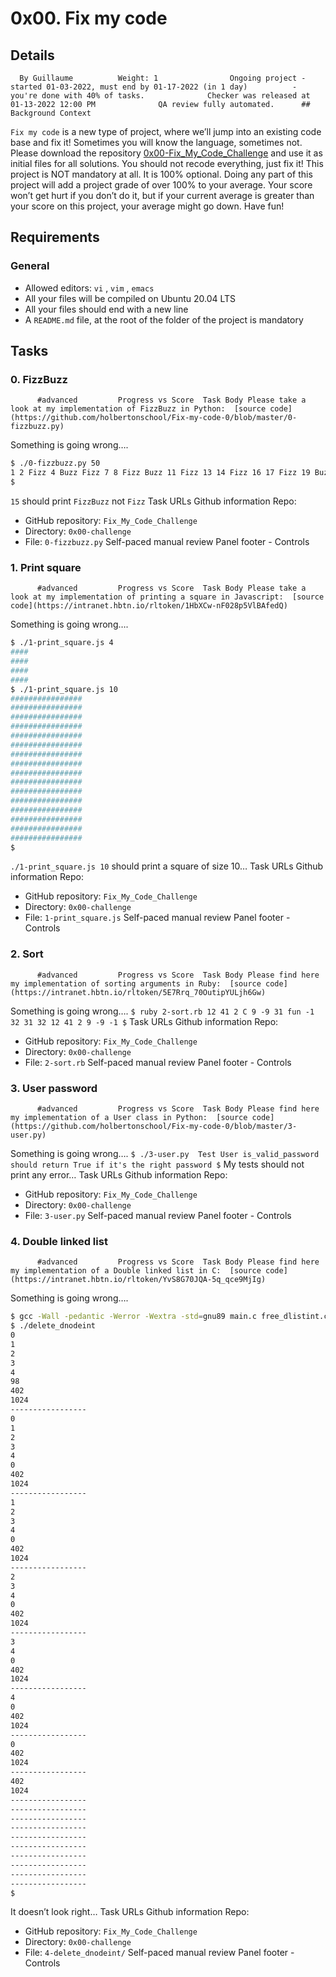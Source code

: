 # 0x00. Fix my code
## Details
      By Guillaume          Weight: 1                Ongoing project - started 01-03-2022, must end by 01-17-2022 (in 1 day)          - you're done with 40% of tasks.              Checker was released at 01-13-2022 12:00 PM              QA review fully automated.      ## Background Context
 ` Fix my code `   is a new type of project, where we’ll jump into an existing code base and fix it!
Sometimes you will know the language, sometimes not.
Please download the repository  [0x00-Fix_My_Code_Challenge](https://intranet.hbtn.io/rltoken/V1o_qyMWRS-uCTQX1t5VrQ) 
  and use it as initial files for all solutions.
You should not recode everything, just fix it!
This project is NOT mandatory  at all. It is 100% optional. Doing any part of this project will add a project grade of over 100% to your average. Your score won’t get hurt if you don’t do it, but if your current average is greater than your score on this project, your average might go down. Have fun!
## Requirements
### General
* Allowed editors:  ` vi ` ,  ` vim ` ,  ` emacs ` 
* All your files will be compiled on Ubuntu 20.04 LTS
* All your files should end with a new line
* A  ` README.md `  file, at the root of the folder of the project is mandatory
## Tasks
### 0. FizzBuzz
          #advanced         Progress vs Score  Task Body Please take a look at my implementation of FizzBuzz in Python:  [source code](https://github.com/holbertonschool/Fix-my-code-0/blob/master/0-fizzbuzz.py) 

Something is going wrong….
```bash
$ ./0-fizzbuzz.py 50
1 2 Fizz 4 Buzz Fizz 7 8 Fizz Buzz 11 Fizz 13 14 Fizz 16 17 Fizz 19 Buzz Fizz 22 23 Fizz Buzz 26 Fizz 28 29 Fizz 31 32 Fizz 34 Buzz Fizz 37 38 Fizz Buzz 41 Fizz 43 44 Fizz 46 47 Fizz 49 Buzz
$

```
 ` 15 `   should print   ` FizzBuzz `   not   ` Fizz ` 
 Task URLs  Github information Repo:
* GitHub repository:  ` Fix_My_Code_Challenge ` 
* Directory:  ` 0x00-challenge ` 
* File:  ` 0-fizzbuzz.py ` 
 Self-paced manual review  Panel footer - Controls 
### 1. Print square
          #advanced         Progress vs Score  Task Body Please take a look at my implementation of printing a square in Javascript:  [source code](https://intranet.hbtn.io/rltoken/1HbXCw-nF028p5VlBAfedQ) 

Something is going wrong….
```bash
$ ./1-print_square.js 4
####
####
####
####
$ ./1-print_square.js 10
################
################
################
################
################
################
################
################
################
################
################
################
################
################
################
################
$

```
 ` ./1-print_square.js 10 `   should print a square of size 10…
 Task URLs  Github information Repo:
* GitHub repository:  ` Fix_My_Code_Challenge ` 
* Directory:  ` 0x00-challenge ` 
* File:  ` 1-print_square.js ` 
 Self-paced manual review  Panel footer - Controls 
### 2. Sort
          #advanced         Progress vs Score  Task Body Please find here my implementation of sorting arguments in Ruby:  [source code](https://intranet.hbtn.io/rltoken/5E7Rrq_70OutipYULjh6Gw) 

Something is going wrong….
 ` $ ruby 2-sort.rb 12 41 2 C 9 -9 31 fun -1 32
31
32
12
41
2
9
-9
-1
$
 `  Task URLs  Github information Repo:
* GitHub repository:  ` Fix_My_Code_Challenge ` 
* Directory:  ` 0x00-challenge ` 
* File:  ` 2-sort.rb ` 
 Self-paced manual review  Panel footer - Controls 
### 3. User password
          #advanced         Progress vs Score  Task Body Please find here my implementation of a User class in Python:  [source code](https://github.com/holbertonschool/Fix-my-code-0/blob/master/3-user.py) 

Something is going wrong….
 ` $ ./3-user.py 
Test User
is_valid_password should return True if it's the right password
$
 ` My tests should not print any error…
 Task URLs  Github information Repo:
* GitHub repository:  ` Fix_My_Code_Challenge ` 
* Directory:  ` 0x00-challenge ` 
* File:  ` 3-user.py ` 
 Self-paced manual review  Panel footer - Controls 
### 4. Double linked list
          #advanced         Progress vs Score  Task Body Please find here my implementation of a Double linked list in C:  [source code](https://intranet.hbtn.io/rltoken/YvS8G70JQA-5q_qce9MjIg) 

Something is going wrong….
```bash
$ gcc -Wall -pedantic -Werror -Wextra -std=gnu89 main.c free_dlistint.c print_dlistint.c add_dnodeint_end.c delete_dnodeint_at_index.c -o delete_dnodeint
$ ./delete_dnodeint 
0
1
2
3
4
98
402
1024
-----------------
0
1
2
3
4
0
402
1024
-----------------
1
2
3
4
0
402
1024
-----------------
2
3
4
0
402
1024
-----------------
3
4
0
402
1024
-----------------
4
0
402
1024
-----------------
0
402
1024
-----------------
402
1024
-----------------
-----------------
-----------------
-----------------
-----------------
-----------------
-----------------
-----------------
-----------------
-----------------
$

```
It doesn’t look right… 
 Task URLs  Github information Repo:
* GitHub repository:  ` Fix_My_Code_Challenge ` 
* Directory:  ` 0x00-challenge ` 
* File:  ` 4-delete_dnodeint/ ` 
 Self-paced manual review  Panel footer - Controls 
